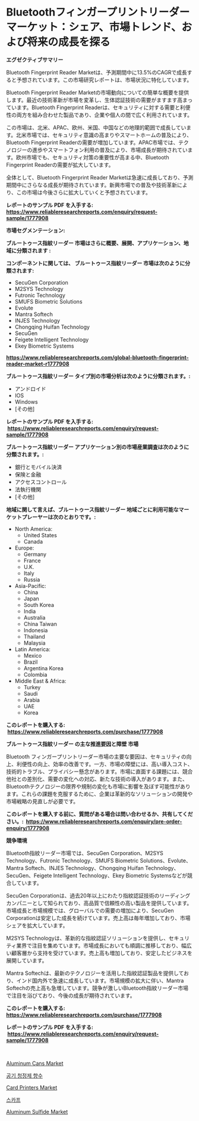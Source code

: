 <p><h1>Bluetoothフィンガープリントリーダーマーケット：シェア、市場トレンド、および将来の成長を探る</h1></p><p><strong>エグゼクティブサマリー</strong></p>
<p><p>Bluetooth Fingerprint Reader Marketは、予測期間中に13.5%のCAGRで成長すると予想されています。この市場研究レポートは、市場状況に特化しています。</p><p>Bluetooth Fingerprint Reader Marketの市場動向についての簡単な概要を提供します。最近の技術革新が市場を変革し、生体認証技術の需要がますます高まっています。Bluetooth Fingerprint Readerは、セキュリティに対する需要と利便性の両方を組み合わせた製品であり、企業や個人の間で広く利用されています。</p><p>この市場は、北米、APAC、欧州、米国、中国などの地理的範囲で成長しています。北米市場では、セキュリティ意識の高まりやスマートホームの普及により、Bluetooth Fingerprint Readerの需要が増加しています。APAC市場では、テクノロジーの進歩やスマートフォン利用の普及により、市場成長が期待されています。欧州市場でも、セキュリティ対策の重要性が高まる中、Bluetooth Fingerprint Readerの需要が拡大しています。</p><p>全体として、Bluetooth Fingerprint Reader Marketは急速に成長しており、予測期間中にさらなる成長が期待されています。新興市場での普及や技術革新により、この市場は今後さらに拡大していくと予想されています。</p></p>
<p><strong>レポートのサンプル PDF を入手する: <a href="https://www.reliableresearchreports.com/enquiry/request-sample/1777908">https://www.reliableresearchreports.com/enquiry/request-sample/1777908</a></strong></p>
<p><strong>市場セグメンテーション:</strong></p>
<p><strong> ブルートゥース指紋リーダー 市場はさらに概要、展開、アプリケーション、地域に分類されます :</strong></p>
<p><strong>コンポーネントに関しては、 ブルートゥース指紋リーダー 市場は次のように分類されます: &nbsp;</strong></p>
<p><ul><li>SecuGen Corporation</li><li>M2SYS Technology</li><li>Futronic Technology</li><li>SMUFS Biometric Solutions</li><li>Evolute</li><li>Mantra Softech</li><li>INJES Technology</li><li>Chongqing Huifan Technology</li><li>SecuGen</li><li>Feigete Intelligent Technology</li><li>Ekey Biometric Systems</li></ul></p>
<p><strong><a href="https://www.reliableresearchreports.com/global-bluetooth-fingerprint-reader-market-r1777908">https://www.reliableresearchreports.com/global-bluetooth-fingerprint-reader-market-r1777908</a></strong></p>
<p><strong> ブルートゥース指紋リーダー タイプ別の市場分析は次のように分類されます。:</strong></p>
<p><ul><li>アンドロイド</li><li>IOS</li><li>Windows</li><li>[その他]</li></ul></p>
<p><strong>レポートのサンプル PDF を入手する: &nbsp;<a href="https://www.reliableresearchreports.com/enquiry/request-sample/1777908">https://www.reliableresearchreports.com/enquiry/request-sample/1777908</a></strong></p>
<p><strong> ブルートゥース指紋リーダー アプリケーション別の市場産業調査は次のように分類されます。:</strong></p>
<p><ul><li>銀行とモバイル決済</li><li>保険と金融</li><li>アクセスコントロール</li><li>法執行機関</li><li>[その他]</li></ul></p>
<p><strong>地域に関して言えば、ブルートゥース指紋リーダー 地域ごとに利用可能なマーケットプレーヤーは次のとおりです。:</strong></p>
<p><ul>
    <li>
        North America:
        <ul>
            <li>United States</li>
            <li>Canada</li>
        </ul>
    </li>
    <li>
        Europe:
        <ul>
            <li>Germany</li>
            <li>France</li>
            <li>U.K.</li>
            <li>Italy</li>
            <li>Russia</li>
        </ul>
    </li>
    <li>
        Asia-Pacific:
        <ul>
            <li>China</li>
            <li>Japan</li>
            <li>South Korea</li>
            <li>India</li>
            <li>Australia</li>
            <li>China Taiwan</li>
            <li>Indonesia</li>
            <li>Thailand</li>
            <li>Malaysia</li>
        </ul>
    </li>
    <li>
        Latin America:
        <ul>
            <li>Mexico</li>
            <li>Brazil</li>
            <li>Argentina Korea</li>
            <li>Colombia</li>
        </ul>
    </li>
    <li>
        Middle East & Africa:
        <ul>
            <li>Turkey</li>
            <li>Saudi</li>
            <li>Arabia</li>
            <li>UAE</li>
            <li>Korea</li>
        </ul>
    </li>
    </ul></p>
<p><strong>このレポートを購入する: &nbsp;<a href="https://www.reliableresearchreports.com/purchase/1777908">https://www.reliableresearchreports.com/purchase/1777908</a></strong></p>
<p><strong>ブルートゥース指紋リーダー の主な推進要因と障壁 市場</strong></p>
<p><p>Bluetooth フィンガープリントリーダー市場の主要な要因は、セキュリティの向上、利便性の向上、効率の改善です。一方、市場の障壁には、高い導入コスト、技術的トラブル、プライバシー懸念があります。市場に直面する課題には、競合他社との差別化、需要の変化への対応、新たな技術の導入があります。また、Bluetoothテクノロジーの限界や規制の変化も市場に影響を及ぼす可能性があります。これらの課題を克服するために、企業は革新的なソリューションの開発や市場戦略の見直しが必要です。</p></p>
<p><strong>このレポートを購入する前に、質問がある場合は問い合わせるか、共有してください。:&nbsp; <a href="https://www.reliableresearchreports.com/enquiry/pre-order-enquiry/1777908">https://www.reliableresearchreports.com/enquiry/pre-order-enquiry/1777908</a></strong></p>
<p><strong>競争環境</strong></p>
<p><p>Bluetooth指紋リーダー市場では、SecuGen Corporation、M2SYS Technology、Futronic Technology、SMUFS Biometric Solutions、Evolute、Mantra Softech、INJES Technology、Chongqing Huifan Technology、SecuGen、Feigete Intelligent Technology、Ekey Biometric Systemsなどが競合しています。</p><p>SecuGen Corporationは、過去20年以上にわたり指紋認証技術のリーディングカンパニーとして知られており、高品質で信頼性の高い製品を提供しています。市場成長と市場規模では、グローバルでの需要の増加により、SecuGen Corporationは安定した成長を続けています。売上高は毎年増加しており、市場シェアを拡大しています。</p><p>M2SYS Technologyは、革新的な指紋認証ソリューションを提供し、セキュリティ業界で注目を集めています。市場成長においても順調に推移しており、幅広い顧客層から支持を受けています。売上高も増加しており、安定したビジネスを展開しています。</p><p>Mantra Softechは、最新のテクノロジーを活用した指紋認証製品を提供しており、インド国内外で急速に成長しています。市場規模の拡大に伴い、Mantra Softechの売上高も急増しています。競争が激しいBluetooth指紋リーダー市場で注目を浴びており、今後の成長が期待されています。</p></p>
<p><strong>このレポートを購入する: &nbsp; <a href="https://www.reliableresearchreports.com/purchase/1777908">https://www.reliableresearchreports.com/purchase/1777908</a></strong></p>
<p><strong>レポートのサンプル PDF を入手する: &nbsp;<a href="https://www.reliableresearchreports.com/enquiry/request-sample/1777908">https://www.reliableresearchreports.com/enquiry/request-sample/1777908</a></strong><strong></strong></p>
<p>&nbsp;</p>
<p><p><a href="https://www.linkedin.com/pulse/global-aluminum-cans-market-size-trends-insights-projections-ashfc?trackingId=hjPLDRpK5hk1xU%2F6lM3duQ%3D%3D">Aluminum Cans Market</a></p><p><a href="https://github.com/iansanftyord09878/Market-Research-Report-List-1/blob/main/845846824038.md">공기 청정제 향수</a></p><p><a href="https://github.com/Alonsoolds3wq1d81czn8rbol/Market-Research-Report-List-2/blob/main/card-printers-market.md">Card Printers Market</a></p><p><a href="https://github.com/Skyleitney456456/Market-Research-Report-List-1/blob/main/992889024037.md">스카프</a></p><p><a href="https://www.linkedin.com/pulse/decoding-aluminum-sulfide-market-deep-dive-latest-trends-salfc?trackingId=WF501c0GkzPFtrhFq%2FjIbQ%3D%3D">Aluminum Sulfide Market</a></p></p>